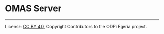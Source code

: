 <!-- SPDX-License-Identifier: CC-BY-4.0 -->
<!-- Copyright Contributors to the ODPi Egeria project. -->

# OMAS Server




----
License: [CC BY 4.0](https://creativecommons.org/licenses/by/4.0/),
Copyright Contributors to the ODPi Egeria project.